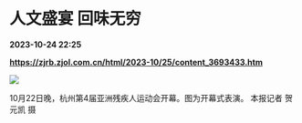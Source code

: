 # 人文盛宴 回味无穷

**2023-10-24 22:25**

**https://zjrb.zjol.com.cn/html/2023-10/25/content_3693433.htm**

![](https://zjrb.zjol.com.cn/images/2023-10/25/zjrb2023102500003v01b003.jpg)

10月22日晚，杭州第4届亚洲残疾人运动会开幕。图为开幕式表演。 本报记者 贺元凯 摄